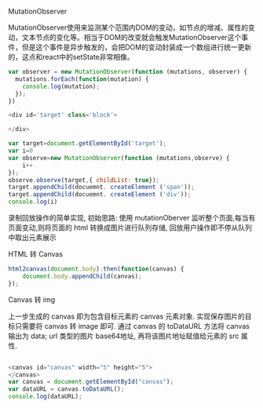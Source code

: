 MutationObserver

MutationObserver使用来监测某个范围内DOM的变动，如节点的增减、属性的变动，文本节点的变化等。相当于DOM的改变就会触发MutationObserver这个事件，但是这个事件是异步触发的，会把DOM的变动封装成一个数组进行统一更新的，这点和react中的setState非常相像。

```js
var observer = new MutationObserver(function (mutations, observer) {
  mutations.forEach(function(mutation) {
    console.log(mutation);
  });
})

```











```js
<div id='target' class='block'>

</div>

var target=document.getElementById('target');
var i=0
var observe=new MutationObserver(function (mutations,observe) {
    i++  
});
observe.observe(target,{ childList: true});
target.appendChild(docuemnt. createElement ('span')); 
target.appendChild(docuemnt. createElement ('div'));
console.log(i)

```


录制回放操作的简单实现,
初始思路: 使用 mutationOberver 监听整个页面,每当有页面变动,则将页面的 html 转换成图片进行队列存储, 回放用户操作即不停从队列中取出元素展示


HTML 转 Canvas
```js
html2canvas(document.body).then(function(canvas) {
    document.body.appendChild(canvas);
});
```

Canvas 转 img

上一步生成的 canvas 即为包含目标元素的 canvas 元素对象. 实现保存图片的目标只需要将 canvas 转 image 即可. 通过 canvas 的 toDataURL 方法将 canvas 输出为 data; url 类型的图片 base64地址, 再将该图片地址赋值给元素的 src 属性.


```js

<canvas id="canvas" width="5" height="5">
</canvas>
var canvas = document.getElementById("canvas");
var dataURL = canvas.toDataURL();
console.log(dataURL);


```









